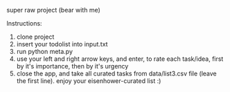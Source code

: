 super raw project (bear with me)

Instructions:
1) clone project
2) insert your todolist into input.txt
3) run python meta.py
4) use your left and right arrow keys, and enter, to rate each task/idea, first by it's importance, then by it's urgency
5) close the app, and take all curated tasks from data/list3.csv file (leave the first line). enjoy your eisenhower-curated list :)